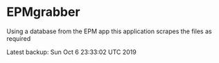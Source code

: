 # EPMgrabber
Using a database from the EPM app this application scrapes the files as required


Latest backup: Sun Oct 6 23:33:02 UTC 2019
